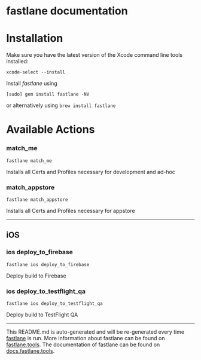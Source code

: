 fastlane documentation
================
# Installation

Make sure you have the latest version of the Xcode command line tools installed:

```
xcode-select --install
```

Install _fastlane_ using
```
[sudo] gem install fastlane -NV
```
or alternatively using `brew install fastlane`

# Available Actions
### match_me
```
fastlane match_me
```
Installs all Certs and Profiles necessary for development and ad-hoc
### match_appstore
```
fastlane match_appstore
```
Installs all Certs and Profiles necessary for appstore

----

## iOS
### ios deploy_to_firebase
```
fastlane ios deploy_to_firebase
```
Deploy build to Firebase
### ios deploy_to_testflight_qa
```
fastlane ios deploy_to_testflight_qa
```
Deploy build to TestFlight QA

----

This README.md is auto-generated and will be re-generated every time [fastlane](https://fastlane.tools) is run.
More information about fastlane can be found on [fastlane.tools](https://fastlane.tools).
The documentation of fastlane can be found on [docs.fastlane.tools](https://docs.fastlane.tools).
